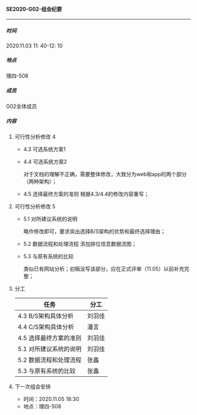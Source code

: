 #### SE2020-G02-组会纪要

-----

##### 时间

2020.11.03  11: 40-12: 10

##### 地点

理四-508

##### 成员

G02全体成员

##### 内容

1. 可行性分析修改 4

   * 4.3 可选系统方案1

   * 4.4 可选系统方案2

     对于文档的理解不正确，需要整体修改，大致分为web和app的两个部分（两种架构）；

   * 4.5 选择最终方案的准则 根据4.3/4.4的修改内容重写；

2. 可行性分析修改 5

   + 5.1 对所建议系统的说明

     略作修改即可，要求突出选择B/S架构的优势和最终选择理由；

   * 5.2 数据流程和处理流程 添加排位信息数据流图；

   * 5.3 与原有系统的比较

     类似已有网站分析；初稿没写该部分，应在正式评审（11.05）以前补充完整；

3. 分工

   | 任务                   | 分工   |
   | ---------------------- | ------ |
   | 4.3 B/S架构具体分析    | 刘羽佳 |
   | 4.4 C/S架构具体分析    | 潘言   |
   | 4.5 选择最终方案的准则 | 刘羽佳 |
   | 5.1 对所建议系统的说明 | 刘羽佳 |
   | 5.2 数据流程和处理流程 | 张鑫   |
   | 5.3 与原有系统的比较   | 张鑫   |

4. 下一次组会安排

   + 时间：2020.11.05 18:30
   + 地点：理四-508